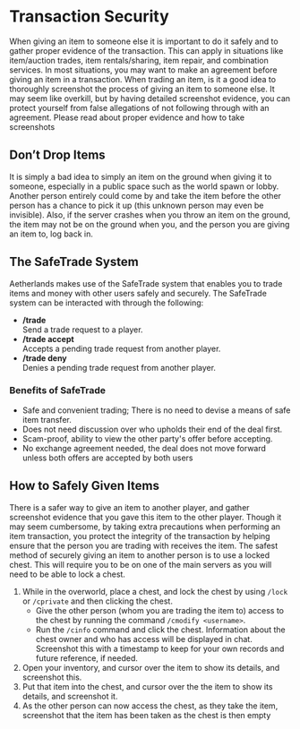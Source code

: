 # Transaction Security

When giving an item to someone else it is important to do it safely and to gather proper evidence of the transaction. This can apply in situations like item/auction trades, item rentals/sharing, item repair, and combination services. In most situations, you may want to make an agreement before giving an item in a transaction.
When trading an item, is it a good idea to thoroughly screenshot the process of giving an item to someone else. It may seem like overkill, but by having detailed screenshot evidence, you can protect yourself from false allegations of not following through with an agreement. Please read about proper evidence and how to take screenshots

## Don’t Drop Items
It is simply a bad idea to simply an item on the ground when giving it to someone, especially in a public space such as the world spawn or lobby. Another person entirely could come by and take the item before the other person has a chance to pick it up (this unknown person may even be invisible). Also, if the server crashes when you throw an item on the ground, the item may not be on the ground when you, and the person you are giving an item to, log back in.

## The SafeTrade System
Aetherlands makes use of the SafeTrade system that enables you to trade items and money with other users safely and securely. The SafeTrade system can be interacted with through the following:

* **/trade <username>** <br />
Send a trade request to a player.
* **/trade accept** <br />
Accepts a pending trade request from another player.
* **/trade deny** <br />
Denies a pending trade request from another player.

### Benefits of SafeTrade
* Safe and convenient trading; There is no need to devise a means of safe item transfer.
* Does not need discussion over who upholds their end of the deal first.
* Scam-proof, ability to view the other party's offer before accepting.
* No exchange agreement needed, the deal does not move forward unless both offers are accepted by both users

## How to Safely Given Items
There is a safer way to give an item to another player, and gather screenshot evidence that you gave this item to the other player. Though it may seem cumbersome, by taking extra precautions when performing an item transaction, you protect the integrity of the transaction by helping ensure that the person you are trading with receives the item. The safest method of securely giving an item to another person is to use a locked chest. This will require you to be on one of the main servers as you will need to be able to lock a chest.

1. While in the overworld, place a chest, and lock the chest by using `/lock` or `/cprivate` and then clicking the chest.
	* Give the other person (whom you are trading the item to) access to the chest by running the command `/cmodify <username>`.
	* Run the `/cinfo` command and click the chest. Information about the chest owner and who has access will be displayed in chat. Screenshot this with a timestamp to keep for your own records and future reference, if needed.
2. Open your inventory, and cursor over the item to show its details, and screenshot this.
3. Put that item into the chest, and cursor over the the item to show its details, and screenshot it.
4. As the other person can now access the chest, as they take the item, screenshot that the item has been taken as the chest is then empty
